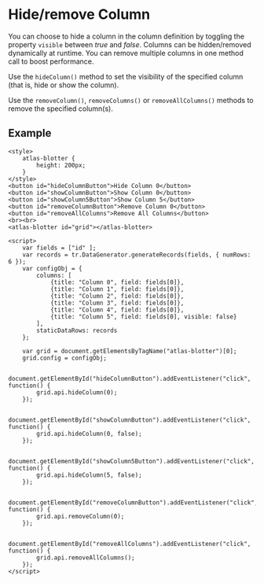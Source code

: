 # Hide/remove Column

You can choose to hide a column in the column definition by toggling the property `visible` between *true* and *false*. Columns can be hidden/removed dynamically at runtime. You can remove multiple columns in one method call to boost performance.

Use the `hideColumn()` method to set the visibility of the specified column (that is, hide or show the column).

Use the `removeColumn()`, `removeColumns()` or `removeAllColumns()` methods to remove the specified column(s).

## Example

```live
<style>
	atlas-blotter {
		height: 200px;
	}
</style>
<button id="hideColumnButton">Hide Column 0</button>
<button id="showColumnButton">Show Column 0</button>
<button id="showColumn5Button">Show Column 5</button>
<button id="removeColumnButton">Remove Column 0</button>
<button id="removeAllColumns">Remove All Columns</button>
<br><br>
<atlas-blotter id="grid"></atlas-blotter>

<script>
	var fields = ["id" ];
	var records = tr.DataGenerator.generateRecords(fields, { numRows: 6 });
	var configObj = {
		columns: [
			{title: "Column 0", field: fields[0]},
			{title: "Column 1", field: fields[0]},
			{title: "Column 2", field: fields[0]},
			{title: "Column 3", field: fields[0]},
			{title: "Column 4", field: fields[0]},
			{title: "Column 5", field: fields[0], visible: false}
		],
		staticDataRows: records
	};

	var grid = document.getElementsByTagName("atlas-blotter")[0];
	grid.config = configObj;

	document.getElementById("hideColumnButton").addEventListener("click", function() {
		grid.api.hideColumn(0);
	});

	document.getElementById("showColumnButton").addEventListener("click", function() {
		grid.api.hideColumn(0, false);
	});

	document.getElementById("showColumn5Button").addEventListener("click", function() {
		grid.api.hideColumn(5, false);
	});

	document.getElementById("removeColumnButton").addEventListener("click", function() {
		grid.api.removeColumn(0);
	});

	document.getElementById("removeAllColumns").addEventListener("click", function() {
		grid.api.removeAllColumns();
	});
</script>
```
